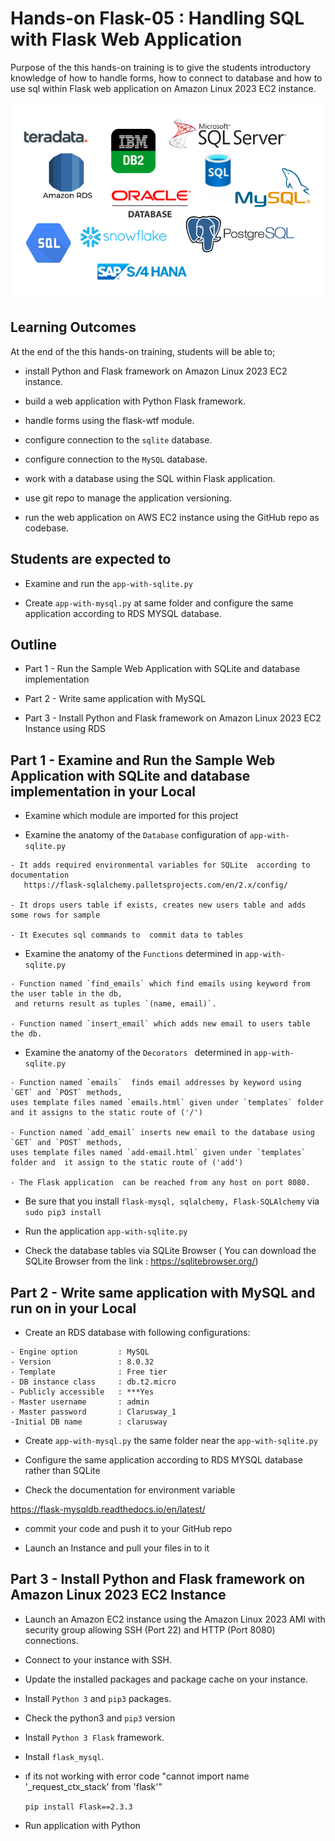 # Hands-on Flask-05 : Handling SQL with Flask Web Application

Purpose of the this hands-on training is to give the students introductory knowledge of how to handle forms, how to connect to database and how to use sql within Flask web application on Amazon Linux 2023 EC2 instance. 

![Databases in Flask](./database.png)

## Learning Outcomes

At the end of the this hands-on training, students will be able to;

- install Python and Flask framework on Amazon Linux 2023 EC2 instance.

- build a web application with Python Flask framework.

- handle forms using the flask-wtf module.

- configure connection to the `sqlite` database.

- configure connection to the `MySQL` database.

- work with a database using the SQL within Flask application.

- use git repo to manage the application versioning.

- run the web application on AWS EC2 instance using the GitHub repo as codebase.

## Students are expected to 

- Examine and run the `app-with-sqlite.py` 

- Create `app-with-mysql.py` at same folder and  configure the same application according to RDS MYSQL database. 

## Outline

- Part 1 - Run the  Sample Web Application with SQLite and database implementation

- Part 2 - Write same application with MySQL

- Part 3 - Install Python and Flask framework on Amazon Linux 2023 EC2 Instance using RDS


## Part 1 - Examine and Run the Sample Web Application with SQLite and database implementation in your Local

- Examine which module are imported for this project 

- Examine the anatomy of the `Database` configuration of `app-with-sqlite.py`

```
- It adds required environmental variables for SQLite  according to documentation    
   https://flask-sqlalchemy.palletsprojects.com/en/2.x/config/

- It drops users table if exists, creates new users table and adds some rows for sample

- It Executes sql commands to  commit data to tables

```

- Examine the anatomy of the `Functions`  determined in `app-with-sqlite.py`

```
- Function named `find_emails` which find emails using keyword from the user table in the db,
 and returns result as tuples `(name, email)`.

- Function named `insert_email` which adds new email to users table the db.
```

- Examine the anatomy of  the `Decorators `  determined in `app-with-sqlite.py`

```
- Function named `emails`  finds email addresses by keyword using `GET` and `POST` methods,
uses template files named `emails.html` given under `templates` folder
and it assigns to the static route of ('/')

- Function named `add_email` inserts new email to the database using `GET` and `POST` methods,
uses template files named `add-email.html` given under `templates` folder and  it assign to the static route of ('add')

- The Flask application  can be reached from any host on port 8080.
```

- Be sure that you install `flask-mysql, sqlalchemy, Flask-SQLAlchemy` via  `sudo pip3 install `

- Run the  application `app-with-sqlite.py` 

- Check the database tables via SQLite Browser ( You can download the SQLite Browser from the link : 
https://sqlitebrowser.org/)



## Part 2 - Write same application with MySQL and run on in your Local

- Create an RDS database with following configurations: 

```
- Engine option         : MySQL
- Version               : 8.0.32
- Template              : Free tier
- DB instance class     : db.t2.micro
- Publicly accessible   : ***Yes
- Master username       : admin
- Master password       : Clarusway_1
-Initial DB name        : clarusway

```
- Create `app-with-mysql.py` the  same folder near the `app-with-sqlite.py` 

- Configure the same application according to RDS MYSQL database rather than SQLite

- Check the documentation for environment variable

https://flask-mysqldb.readthedocs.io/en/latest/

- commit your code and push it to your GitHub repo

- Launch an Instance and pull your files in to it


## Part 3 - Install Python and Flask framework on Amazon Linux 2023 EC2 Instance 

- Launch an Amazon EC2 instance using the Amazon Linux 2023 AMI with security group allowing SSH (Port 22) and HTTP (Port 8080) connections.

- Connect to your instance with SSH.

- Update the installed packages and package cache on your instance.

- Install `Python 3` and `pip3` packages.

- Check the python3  and `pip3` version

- Install `Python 3 Flask` framework.

- Install `flask_mysql`.

- ıf its not working with error code "cannot import name '_request_ctx_stack' from 'flask'" 

  `pip install Flask==2.3.3`

- Run application with Python


